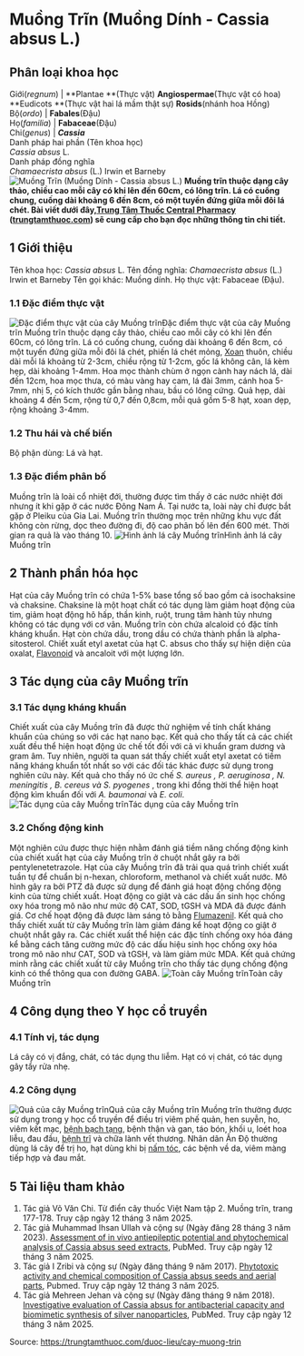# Muồng Trĩn (Muồng Dính - Cassia absus L.)

Phân loại khoa học  
---  
Giới(_regnum_) |  **Plantae **(Thực vật) **Angiospermae**(Thực vật có hoa) **Eudicots **(Thực vật hai lá mầm thật sự) **Rosids**(nhánh hoa Hồng)  
Bộ(_ordo_) | **Fabales**(Đậu)  
Họ(_familia_) | **Fabaceae**(Đậu)  
Chi(_genus_) | **_Cassia_**  
Danh pháp hai phần (Tên khoa học)  
_Cassia absus_ L.  
Danh pháp đồng nghĩa  
_Chamaecrista absus_ (L.) Irwin et Barneby  
![Muồng Trĩn \(Muồng Dính - Cassia absus L.\)](https://trungtamthuoc.com/images/others/muong-trin-4702.jpg)
**Muồng trĩn thuộc dạng cây thảo, chiều cao mỗi cây có khi lên đến 60cm, có lông trĩn. Lá có cuống chung, cuống dài khoảng 6 đến 8cm, có một tuyến đứng giữa mỗi đôi lá chét. Bài viết dưới đây,[Trung Tâm Thuốc Central Pharmacy](https://trungtamthuoc.com/ "Trung Tâm Thuốc Central Pharmacy") ([trungtamthuoc.com](https://trungtamthuoc.com/ "trungtamthuoc.com")) sẽ cung cấp cho bạn đọc những thông tin chi tiết.**
##  1 Giới thiệu
Tên khoa học:  _Cassia absus_ L.
Tên đồng nghĩa: _Chamaecrista absus_ (L.) Irwin et Barneby
Tên gọi khác: Muồng dính.
Họ thực vật: Fabaceae (Đậu).
### 1.1 Đặc điểm thực vật
![Đặc điểm thực vật của cây Muồng trĩn](https://trungtamthuoc.com/images/item/muong-trin-0.jpg)Đặc điểm thực vật của cây Muồng trĩn
Muồng trĩn thuộc dạng cây thảo, chiều cao mỗi cây có khi lên đến 60cm, có lông trĩn.
Lá có cuống chung, cuống dài khoảng 6 đến 8cm, có một tuyến đứng giữa mỗi đôi lá chét, phiến lá chét mỏng, [Xoan](https://trungtamthuoc.com/duoc-lieu/cay-xoan "Xoan") thuôn, chiều dài mỗi lá khoảng từ 2-3cm, chiều rộng từ 1-2cm, gốc lá không cân, lá kèm hẹp, dài khoảng 1-4mm.
Hoa mọc thành chùm ở ngọn cành hay nách lá, dài đến 12cm, hoa mọc thưa, có màu vàng hay cam, lá đài 3mm, cánh hoa 5-7mm, nhị 5, có kích thước gần bằng nhau, bầu có lông cứng.
Quả hẹp, dài khoảng 4 đến 5cm, rộng từ 0,7 đến 0,8cm, mỗi quả gồm 5-8 hạt, xoan dẹp, rộng khoảng 3-4mm.
### 1.2 Thu hái và chế biến
Bộ phận dùng: Lá và hạt.
### 1.3 Đặc điểm phân bố
Muồng trĩn là loài cổ nhiệt đới, thường được tìm thấy ở các nước nhiệt đới nhưng ít khi gặp ở các nước Đông Nam Á. Tại nước ta, loài này chỉ được bắt gặp ở Pleiku của Gia Lai.
Muồng trĩn thường mọc trên những khu vực đất không còn rừng, dọc theo đường đi, độ cao phân bố lên đến 600 mét.
Thời gian ra quả là vào tháng 10.
![Hình ảnh lá cây Muồng trĩn](https://trungtamthuoc.com/images/item/muong-trin-1.jpg)Hình ảnh lá cây Muồng trĩn
##  2 Thành phần hóa học
Hạt của cây Muồng trĩn có chứa 1-5% base tổng số bao gồm cả isochaksine và chaksine.
Chaksine là một hoạt chất có tác dụng làm giảm hoạt động của tim, giảm hoạt động hô hấp, thần kinh, ruột, trung tâm hành tủy nhưng không có tác dụng với cơ vân.
Muồng trĩn còn chứa alcaloid có đặc tính kháng khuẩn. Hạt còn chứa dầu, trong dầu có chứa thành phần là alpha-sitosterol.
Chiết xuất etyl axetat của hạt C. absus cho thấy sự hiện diện của oxalat, [Flavonoid](https://trungtamthuoc.com/hoat-chat/flavonoid "Flavonoid") và ancaloit với một lượng lớn.
##  3 Tác dụng của cây Muồng trĩn
### 3.1 Tác dụng kháng khuẩn
Chiết xuất của cây Muồng trĩn đã được thử nghiệm về tính chất kháng khuẩn của chúng so với các hạt nano bạc. Kết quả cho thấy tất cả các chiết xuất đều thể hiện hoạt động ức chế tốt đối với cả vi khuẩn gram dương và gram âm. Tuy nhiên, người ta quan sát thấy chiết xuất etyl axetat có tiềm năng kháng khuẩn tốt nhất so với các đối tác khác được sử dụng trong nghiên cứu này. Kết quả cho thấy nó ức chế _S. aureus , P. aeruginosa , N. meningitis , B. cereus và S. pyogenes_ , trong khi đồng thời thể hiện hoạt động kìm khuẩn đối với _A. baumonai_ và _E. coli_.
![Tác dụng của cây Muồng trĩn](https://trungtamthuoc.com/images/item/muong-trin-2.jpg)Tác dụng của cây Muồng trĩn
### 3.2 Chống động kinh
Một nghiên cứu được thực hiện nhằm đánh giá tiềm năng chống động kinh của chiết xuất hạt của cây Muồng trĩn ở chuột nhắt gây ra bởi pentylenetetrazole.
Hạt của cây Muồng trĩn đã trải qua quá trình chiết xuất tuần tự để chuẩn bị n-hexan, chloroform, methanol và chiết xuất nước. Mô hình gây ra bởi PTZ đã được sử dụng để đánh giá hoạt động chống động kinh của từng chiết xuất. Hoạt động co giật và các dấu ấn sinh học chống oxy hóa trong mô não như mức độ CAT, SOD, tGSH và MDA đã được đánh giá. Cơ chế hoạt động đã được làm sáng tỏ bằng [Flumazenil](https://trungtamthuoc.com/hoat-chat/flumazenil "Flumazenil").
Kết quả cho thấy chiết xuất từ cây Muồng trĩn làm giảm đáng kể hoạt động co giật ở chuột nhắt gây ra. Các chiết xuất thể hiện các đặc tính chống oxy hóa đáng kể bằng cách tăng cường mức độ các dấu hiệu sinh học chống oxy hóa trong mô não như CAT, SOD và tGSH, và làm giảm mức MDA. Kết quả chứng minh rằng các chiết xuất từ cây Muồng trĩn cho thấy tác dụng chống động kinh có thể thông qua con đường GABA.
![Toàn cây Muồng trĩn](https://trungtamthuoc.com/images/item/muong-trin-3.jpg)Toàn cây Muồng trĩn
##  4 Công dụng theo Y học cổ truyền
### 4.1 Tính vị, tác dụng
Lá cây có vị đắng, chát, có tác dụng thu liễm.
Hạt có vị chát, có tác dụng gây tẩy rửa nhẹ.
### 4.2 Công dụng
![Quả của cây Muồng trĩn](https://trungtamthuoc.com/images/item/muong-trin-4.jpg)Quả của cây Muồng trĩn
Muồng trĩn thường được sử dụng trong y học cổ truyền để điều trị viêm phế quản, hen suyễn, ho, viêm kết mạc, [bệnh bạch tạng](https://trungtamthuoc.com/bai-viet/benh-bach-tang-nguyen-nhan-phan-loai-trieu-chung-va-dieu-tri "bệnh bạch tạng"), bệnh thận và gan, táo bón, khối u, loét hoa liễu, đau đầu, [bệnh trĩ](https://trungtamthuoc.com/bai-viet/benh-tri-dau-hieu-benh-va-cach-chua-benh-tri-tai-nha "bệnh trĩ") và chữa lành vết thương.
Nhân dân Ấn Độ thường dùng lá cây để trị ho, hạt dùng khi bị [nấm tóc](https://trungtamthuoc.com/bai-viet/nam-toc "nấm tóc"), các bệnh về da, viêm màng tiếp hợp và đau mắt.
##  5 Tài liệu tham khảo
  1. Tác giả Võ Văn Chi. Từ điển cây thuốc Việt Nam tập 2. Muồng trĩn, trang 177-178. Truy cập ngày 12 tháng 3 năm 2025.
  2. Tác giả Muhammad Ihsan Ullah và cộng sự (Ngày đăng 28 tháng 3 năm 2023). [Assessment of in vivo antiepileptic potential and phytochemical analysis of Cassia absus seed extracts](https://pubmed.ncbi.nlm.nih.gov/37064443/), PubMed. Truy cập ngày 12 tháng 3 năm 2025.
  3. Tác giả I Zribi và cộng sự (Ngày đăng tháng 9 năm 2017). [Phytotoxic activity and chemical composition of Cassia absus seeds and aerial parts](https://pubmed.ncbi.nlm.nih.gov/28292195/), Pubmed. Truy cập ngày 12 tháng 3 năm 2025.
  4. Tác giả Mehreen Jehan và cộng sự (Ngày đăng tháng 9 năm 2018).[ Investigative evaluation of Cassia absus for antibacterial capacity and biomimetic synthesis of silver nanoparticles](https://pmc.ncbi.nlm.nih.gov/articles/PMC8676245/), PubMed. Truy cập ngày 12 tháng 3 năm 2025.




Source: https://trungtamthuoc.com/duoc-lieu/cay-muong-trin